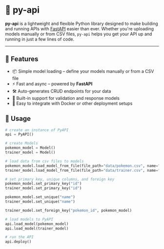 # 🐍 py-api

**py-api** is a lightweight and flexible Python library designed to make building and running APIs with [FastAPI](https://fastapi.tiangolo.com/) easier than ever. Whether you're uploading models manually or from CSV files, `py-api` helps you get your API up and running in just a few lines of code.

---

## 🚀 Features

- 📦 Simple model loading – define your models manually or from a CSV file
- ⚡ Fast and async – powered by **FastAPI**
- 🛠️ Auto-generates CRUD endpoints for your data
- 🧪 Built-in support for validation and response models
- 🐳 Easy to integrate with Docker or other deployment setups

## 🧠 Usage
```python
# create an instance of PyAPI
api = PyAPI()

# create Models
pokemon_model = Model()
trainer_model = Model()

# load data from csv files to models
pokemon_model.load_model_from_file(file_path="data/pokemon.csv", name="pokemon")
trainer_model.load_model_from_file(file_path="data/trainer.csv", name="trainer")

# set primary key, unique columns, and foreign key
pokemon_model.set_primary_key("id")
trainer_model.set_primary_key("id")

pokemon_model.set_unique("name")
trainer_model.set_unique("name")

trainer_model.set_foreign_key("pokemon_id", pokemon_model)

# load models to PyAPI
api.load_model(pokemon_model)
api.load_model(trainer_model)

# run the API
api.deploy()
```
